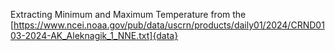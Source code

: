 Extracting Minimum and Maximum Temperature from the [https://www.ncei.noaa.gov/pub/data/uscrn/products/daily01/2024/CRND0103-2024-AK_Aleknagik_1_NNE.txt]{data}
